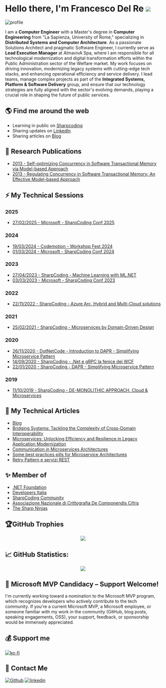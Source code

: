 # Hello there, I'm Francesco Del Re ![](https://komarev.com/ghpvc/?username=engineering87)

<img src="https://media.licdn.com/dms/image/v2/D4D16AQF5oqZpmiFN0Q/profile-displaybackgroundimage-shrink_350_1400/B4DZadKe3FHEAc-/0/1746393494691?e=1757548800&v=beta&t=2nvh9cDwcRAggDVYSNQBvoW7S1ZEHvC5TJpAKMxE1ro" alt="profile" />

I am a **Computer Engineer** with a Master's degree in **Computer Engineering** from "La Sapienza, University of Rome," specializing in **Distributed Systems and Computer Architecture**. 
As a passionate Solutions Architect and pragmatic Software Engineer, I currently serve as **Lead Execution Manager** at AlmavivA Spa, where I am responsible for all technological modernization and digital transformation efforts within the Public Administration sector of the Welfare market. My work focuses on driving innovation, modernizing legacy systems with cutting-edge tech stacks, and enhancing operational efficiency and service delivery. I lead teams, manage complex projects as part of the **Integrated Systems, Platform & Software Delivery** group, and ensure that our technology strategies are fully aligned with the sector's evolving demands, playing a crucial role in shaping the future of public services.

## 🌎 Find me around the web

- Learning in public on <a href="https://www.sharpcoding.it/" target="_blank">Sharpcoding</a>
- Sharing updates on <a href="https://www.linkedin.com/in/francesco-delre/">LinkedIn</a>
- Sharing articles on <a href="https://engineering87.github.io/">Blog</a>

## 📝 Research Publications
- <a href="https://users.diag.uniroma1.it/~biblioteca/en/node/5952" target="_blank">2013 - Self-optimizing Concurrency in Software Transactional Memory via Model-based Approach</a>
- <a href="https://ieeexplore.ieee.org/document/6676490" target="_blank">2013 - Regulating Concurrency in Software Transactional Memory: An Effective Model-based Approach</a>

## ⚡ My Technical Sessions

### 2025
- <a href="https://github.com/sharpcoding-conference/SharpCodingWorkshop-2025/blob/main/Francesco%20Del%20Re/README.md">27/02/2025 - Microsoft - SharpCoding Conf 2025</a>

### 2024
- <a href="https://github.com/engineering87/CodemotionWorkshopFest-2024/blob/main/README.md">19/03/2024 - Codemotion - Workshop Fest 2024</a>
- <a href="https://github.com/engineering87/TechnicalSessions/blob/main/Conference/SharpCoding2024.md">01/03/2024 - Microsoft - SharpCoding Conf 2024</a>

### 2023
- <a href="https://github.com/engineering87/TechnicalSessions/blob/main/SharpCoding/2023-04-27.md">27/04/2023 - SharpCoding - Machine Learning with ML.NET</a>
- <a href="https://github.com/engineering87/TechnicalSessions/blob/main/Conference/SharpCoding2023.md">03/03/2023 - Microsoft - SharpCoding Conf 2023</a>

### 2022
- <a href="https://github.com/engineering87/TechnicalSessions/blob/main/SharpCoding/2022-11-22.md">22/11/2022 - SharpCoding - Azure Arc, Hybrid and Multi-Cloud solutions</a>

### 2021
- <a href="https://github.com/engineering87/TechnicalSessions/blob/main/SharpCoding/2021-02-25.md">25/02/2021 - SharpCoding - Microservices by Domain-Driven Design</a>

### 2020
- <a href="https://github.com/engineering87/TechnicalSessions/blob/main/DotNetCode/2020-11-26.md">26/11/2020 - DotNetCode - Introduction to DAPR - Simplifying Microservice Pattern</a>
- <a href="https://github.com/engineering87/TechnicalSessions/blob/main/SharpCoding/2020-04-09.md">14/09/2020 - SharpCoding - .Net e gRPC la fenice dei WCF</a>
- <a href="https://github.com/engineering87/TechnicalSessions/blob/main/SharpCoding/2020-01-22.md">22/01/2020 - SharpCoding - DAPR - Simplifying Microservice Pattern</a>

### 2019
- <a href="https://github.com/engineering87/TechnicalSessions/blob/main/SharpCoding/2019-10-11.md">11/10/2019 - SharpCoding - DE-MONOLITHIC APPROACH, Cloud & Microservices</a>

## 📝 My Technical Articles
* [Blog](https://engineering87.github.io)
* [Bridging Systems: Tackling the Complexity of Cross-Domain Interoperability](https://www.codemotion.com/magazine/backend/software-architecture/cross-domain-interoperability/)
* [Microservices: Unlocking Efficiency and Resilience in Legacy Application Modernization](https://www.codemotion.com/magazine/microservices/microservices-unlocking-efficiency-and-resilience-in-legacy-application-modernization/)
* [Communication in Microservices Architectures](https://sharpcoding.medium.com/communication-in-microservices-architectures-3eb2e00b556f)
* [Some best practices pills for Microservice Architectures](https://sharpcoding.medium.com/some-best-practices-pills-for-microservice-architectures-51b35eead7ce)
* [Retry Pattern e servizi REST](https://sharpcoding.medium.com/retry-pattern-e-servizi-rest-10e590f9369e)

## ✨ Member of
* [.NET Foundation](https://dotnetfoundation.org/)
* [Developers Italia](https://github.com/italia)
* [SharpCoding Community](http://www.sharpcoding.it/)
* [Associazione Nazionale di Crittografia De Componendis Cifris](https://www.decifris.it/)
* [The Sharp Ninjas](https://github.com/thesharpninjas)

## 🏆GitHub Trophies
<p align="center" style="witdh:100%">

  <img src="https://github-profile-trophy.vercel.app/?username=engineering87&theme=algolia&no-frame=false&no-bg=false&margin-w=4&row=1" />
</p>

## 📈 GitHub Statistics:
<p align="center">
 <img src="https://github-readme-stats.vercel.app/api?username=engineering87&show_icons=true&theme=transparent" />
</p>

## 🌟 Microsoft MVP Candidacy – Support Welcome!
I'm currently working toward a nomination to the Microsoft MVP program, which recognizes developers who actively contribute to the tech community.
If you're a current Microsoft MVP, a Microsoft employee, or someone familiar with my work in the community (GitHub, blog posts, speaking engagements, OSS), your support, feedback, or sponsorship would be immensely appreciated.

## 💰 Support me
[![ko-fi](https://ko-fi.com/img/githubbutton_sm.svg)](https://ko-fi.com/engineering87)

## 💌 Contact Me
[<img alt="Github" src="https://img.shields.io/badge/GitHub-%2312100E.svg?&style=for-the-badge&logo=Github&logoColor=white" />](https://github.com/engineering87)
[<img alt="linkedin" src="https://img.shields.io/badge/linkedin-%230077B5.svg?&style=for-the-badge&logo=linkedin&logoColor=white" />](https://linkedin.com/in/francesco-delre)

